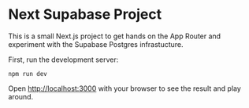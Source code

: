 # Next Supabase Project 

This is a small Next.js project to get hands on the App Router and experiment with the Supabase Postgres infrastucture.

First, run the development server:

```
npm run dev
```

Open [http://localhost:3000](http://localhost:3000) with your browser to see the result and play around.
